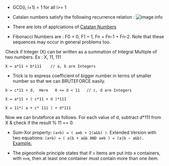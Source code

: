 -  GCD(i, i+1) = 1 for all i>= 1
-  Catalan numbers satisfy the following recurrence relation :
    ![image info](https://www.geeksforgeeks.org/wp-content/ql-cache/quicklatex.com-6e37684751c57a980ebaca5148b4736a_l3.svg)
- There are lots of applciations of [Catalan Numbers](https://www.geeksforgeeks.org/applications-of-catalan-numbers/)

- Fibonacci Numbers are : F0 = 0, F1 = 1, Fn = Fn-1 + Fn-2.  Note that these sequences may occur in general problems too.

Check if Integer (X) can be written as a summation of Integral Multiple of two numbers.
Ex : X, 11, 111

```
X = a*11 + b*111    // a, b are Integers
``` 
- Trick is to express coefficient of bigger number in terms of smaller number so that we can BRUTEFORCE easily.

```
b = c*11 + d,  Here   0 <= d < 11   // c, d are Integers

X = a*11 + ( c*11 + d )*111

X = 11*( a + c* 111 ) + d*111
```
Now we can bruteforce as follows. For each value of d, subtract d*111 from X & check if the result % 11 == 0.

- Sum-Xor property: `(a+b) = ( a⊕b + 2(a&b) )`. Extended Version with two equations: `(a+b) = ( a|b + a&b AND a⊕b ) = (a|b − a&b).` [Example.](https://codeforces.com/problemset/problem/1325/D)

- The pigeonhole principle states that if `n` items are put into `m` containers, with `n>m`, then at least one container must contain more than one item.